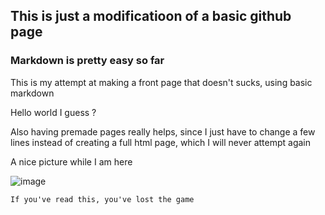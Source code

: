 ## This is just a modificatioon of a basic github page

### Markdown is pretty easy so far

This is my attempt at making a front page that doesn't sucks, using basic markdown

Hello world I guess ?

Also having premade pages really helps, since I just have to change a few lines instead of creating a full html page, which I will never attempt again

A nice picture while I am here

![image](https://user-images.githubusercontent.com/60614398/123559932-748b7300-d79f-11eb-864d-55415385f454.png)

````
If you've read this, you've lost the game
````
